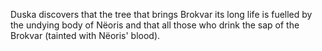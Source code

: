 Duska discovers that the tree that brings Brokvar its long life is fuelled by the undying body of Nëoris and that all those who drink the sap of the Brokvar (tainted with Nëoris' blood).

